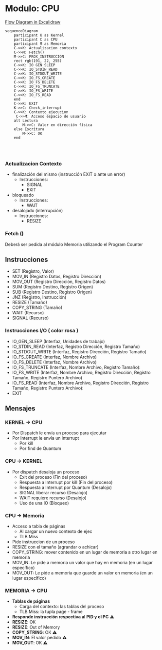 # Modulo: CPU 

[Flow Diagram in Excalidraw](https://excalidraw.com/#json=mOiDLzc9WTiJCzSrJnIni,reVyrWL2fIGABexRIud7_Q)


```mermaid
sequenceDiagram
    participant K as Kernel
    participant C as CPU
    participant M as Memoria
    C->>K: Actualizacion_contexto
    C->>M: Fetch()
    M->>C: PROX_INSTRUCCION
    rect rgb(191, 22, 255)
    C->>K: IO_GEN_SLEEP
    C->>K: IO_STDIN_READ
    C->>K: IO_STDOUT_WRITE
    C->>K: IO_FS_CREATE
    C->>K: IO_FS_DELETE 
    C->>K: IO_FS_TRUNCATE
    C->>K: IO_FS_WRITE
    C->>K: IO_FS_READ
    end
    C->>K: EXIT
    K->>C: Check_interrupt
    C->>K: Contexto_ejecucion
     C->>M: Acceso espacio de usuario
    alt Lectura
        M->>C: Valor en dirección física
    else Escritura
        M->>C: OK
    end
    
```
<br>

### Actualizacion Contexto 

* finalización del mismo (instrucción EXIT o ante un error)
  * Instrucciones:
    * SIGNAL
    * EXIT
* bloqueado
  * Instrucciones:
    * WAIT
* desalojado (interrupción)
  * Instrucciones:
    * RESIZE

### Fetch () 

Deberá ser pedida al módulo Memoria utilizando el Program Counter


## Instrucciones 

* SET (Registro, Valor)
* MOV_IN (Registro Datos, Registro Dirección)
* MOV_OUT (Registro Dirección, Registro Datos)
* SUM (Registro Destino, Registro Origen)
* SUB (Registro Destino, Registro Origen)
* JNZ (Registro, Instrucción)
* RESIZE (Tamaño)
* COPY_STRING (Tamaño)
* WAIT (Recurso)
* SIGNAL (Recurso)

### Instrucciones I/O ( color rosa )

* IO_GEN_SLEEP (Interfaz, Unidades de trabajo)
* IO_STDIN_READ (Interfaz, Registro Dirección, Registro Tamaño)
* IO_STDOUT_WRITE (Interfaz, Registro Dirección, Registro Tamaño)
* IO_FS_CREATE (Interfaz, Nombre Archivo)
* IO_FS_DELETE (Interfaz, Nombre Archivo)
* IO_FS_TRUNCATE (Interfaz, Nombre Archivo, Registro Tamaño): 
* IO_FS_WRITE (Interfaz, Nombre Archivo, Registro Dirección, Registro Tamaño, Registro Puntero Archivo)
* IO_FS_READ (Interfaz, Nombre Archivo, Registro Dirección, Registro Tamaño, Registro Puntero Archivo):
* EXIT

## Mensajes

### KERNEL → CPU

- Por Dispatch le envía un proceso para ejecutar
- Por Interrupt le envía un interrupt
	- Por kill
	- Por find de Quantum

### CPU → KERNEL

- Por dispatch desaloja un proceso
	- Exit del proceso (Fin del proceso)
	- Respuesta a Interrupt por kill (Fin del proceso)
	- Respuesta a Interrupt por Quantum (Desalojo)
	- SIGNAL liberar recurso (Desalojo)
	- WAIT requiere recurso (Desalojo)
	- Uso de una IO (Bloqueo)

### CPU → Memoria
- Acceso a tabla de páginas
	- Al cargar un nuevo contexto de ejec
	- TLB Miss
- Pide instruccion de un proceso
- RESIZE con el tamaño (agrandar o achicar)
- COPY_STRING: mover contenido en un lugar de memoria a otro lugar en memoria
- MOV_IN: Le pide a memoria un valor que hay en memoria (en un lugar específico)
- MOV_OUT: Le pide a memoria que guarde un valor en memoria (en un lugar específico)

### MEMORIA → CPU
 - **Tablas de páginas**
	 - Carga del contexto: las tablas del proceso
	 - TLB Miss: la tupla page - frame
 - **Responde instrucción respectiva al PID y el PC** ⚠️
 - **RESIZE**: OK
 - **RESIZE**: Out of Memory
 - **COPY_STRING**: OK ⚠️
 - **MOV_IN**: El valor pedido ⚠️
 - **MOV_OUT**: OK ⚠️